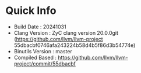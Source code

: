 # Quick Info
* Build Date : 20241031
* Clang Version : ZyC clang version 20.0.0git (https://github.com/llvm/llvm-project 55dbacbf0746afa243224b58d4b5f86d3b54774e)
* Binutils Version : master
* Compiled Based : https://github.com/llvm/llvm-project/commit/55dbacbf

